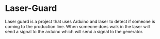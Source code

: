 # Laser-Guard
Laser guard is a project that uses Arduino and laser to detect if someone is coming to the production line. When someone does walk in the laser will send a signal to the arduino which will send a signal to the generator.
